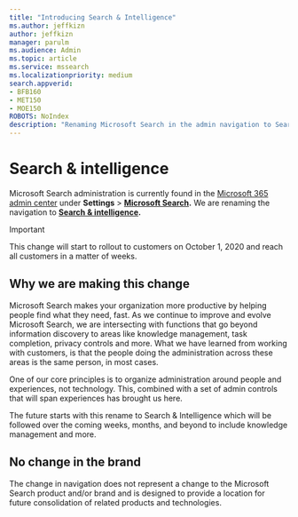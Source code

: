 ```yaml
---
title: "Introducing Search & Intelligence"
ms.author: jeffkizn
author: jeffkizn
manager: parulm
ms.audience: Admin
ms.topic: article
ms.service: mssearch
ms.localizationpriority: medium
search.appverid:
- BFB160
- MET150
- MOE150
ROBOTS: NoIndex
description: "Renaming Microsoft Search in the admin navigation to Search & intelligence"
---
```

# Search & intelligence

Microsoft Search administration is currently found in the  [Microsoft 365 admin center](https://admin.microsoft.com) under **Settings** > **[Microsoft Search](https://admin.microsoft.com/Adminportal/Home#/MicrosoftSearch).** We are renaming the navigation to **[Search & intelligence](https://admin.microsoft.com/Adminportal/Home#/MicrosoftSearch).**

> [!Important]
> This change will start to rollout to customers on October 1, 2020 and reach all customers in a matter of weeks.

## Why we are making this change

Microsoft Search makes your organization more productive by helping people find what they need, fast. As we continue to improve and evolve Microsoft Search, we are intersecting with functions that go beyond information discovery to areas like knowledge management, task completion, privacy controls and more.
What we have learned from working with customers, is that the people doing the administration across these areas is the same person, in most cases.

One of our core principles is to organize administration around people and experiences, not technology. This, combined with a set of admin controls that will span experiences has brought us here.

The future starts with this rename to Search & Intelligence which will be followed over the coming weeks, months, and beyond to include knowledge management and more.

## No change in the brand

The change in navigation does not represent a change to the Microsoft Search product and/or brand and is designed to provide a location for future consolidation of related products and technologies.
